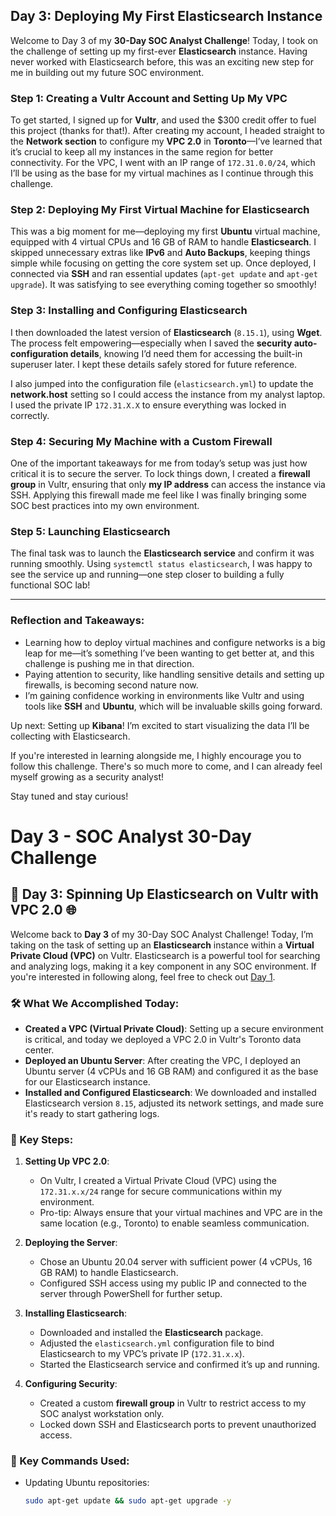 ## Day 3: Deploying My First Elasticsearch Instance

Welcome to Day 3 of my **30-Day SOC Analyst Challenge**! Today, I took on the challenge of setting up my first-ever **Elasticsearch** instance. Having never worked with Elasticsearch before, this was an exciting new step for me in building out my future SOC environment.

### Step 1: Creating a Vultr Account and Setting Up My VPC

To get started, I signed up for **Vultr**, and used the $300 credit offer to fuel this project (thanks for that!). After creating my account, I headed straight to the **Network section** to configure my **VPC 2.0** in **Toronto**—I’ve learned that it’s crucial to keep all my instances in the same region for better connectivity. For the VPC, I went with an IP range of `172.31.0.0/24`, which I’ll be using as the base for my virtual machines as I continue through this challenge.

### Step 2: Deploying My First Virtual Machine for Elasticsearch

This was a big moment for me—deploying my first **Ubuntu** virtual machine, equipped with 4 virtual CPUs and 16 GB of RAM to handle **Elasticsearch**. I skipped unnecessary extras like **IPv6** and **Auto Backups**, keeping things simple while focusing on getting the core system set up. Once deployed, I connected via **SSH** and ran essential updates (`apt-get update` and `apt-get upgrade`). It was satisfying to see everything coming together so smoothly!

### Step 3: Installing and Configuring Elasticsearch

I then downloaded the latest version of **Elasticsearch** (`8.15.1`), using **Wget**. The process felt empowering—especially when I saved the **security auto-configuration details**, knowing I’d need them for accessing the built-in superuser later. I kept these details safely stored for future reference.

I also jumped into the configuration file (`elasticsearch.yml`) to update the **network.host** setting so I could access the instance from my analyst laptop. I used the private IP `172.31.X.X` to ensure everything was locked in correctly.

### Step 4: Securing My Machine with a Custom Firewall

One of the important takeaways for me from today’s setup was just how critical it is to secure the server. To lock things down, I created a **firewall group** in Vultr, ensuring that only **my IP address** can access the instance via SSH. Applying this firewall made me feel like I was finally bringing some SOC best practices into my own environment.

### Step 5: Launching Elasticsearch

The final task was to launch the **Elasticsearch service** and confirm it was running smoothly. Using `systemctl status elasticsearch`, I was happy to see the service up and running—one step closer to building a fully functional SOC lab!

---

### Reflection and Takeaways:

- Learning how to deploy virtual machines and configure networks is a big leap for me—it’s something I’ve been wanting to get better at, and this challenge is pushing me in that direction.
- Paying attention to security, like handling sensitive details and setting up firewalls, is becoming second nature now.
- I’m gaining confidence working in environments like Vultr and using tools like **SSH** and **Ubuntu**, which will be invaluable skills going forward.

Up next: Setting up **Kibana**! I’m excited to start visualizing the data I’ll be collecting with Elasticsearch.

If you're interested in learning alongside me, I highly encourage you to follow this challenge. There's so much more to come, and I can already feel myself growing as a security analyst!

Stay tuned and stay curious!





# Day 3 - SOC Analyst 30-Day Challenge

## 🚀 Day 3: Spinning Up Elasticsearch on Vultr with VPC 2.0 🌐

Welcome back to **Day 3** of my 30-Day SOC Analyst Challenge! Today, I’m taking on the task of setting up an **Elasticsearch** instance within a **Virtual Private Cloud (VPC)** on Vultr. Elasticsearch is a powerful tool for searching and analyzing logs, making it a key component in any SOC environment. If you're interested in following along, feel free to check out [Day 1](link-to-day-1).

### 🛠️ What We Accomplished Today:
- **Created a VPC (Virtual Private Cloud)**: Setting up a secure environment is critical, and today we deployed a VPC 2.0 in Vultr's Toronto data center.
- **Deployed an Ubuntu Server**: After creating the VPC, I deployed an Ubuntu server (4 vCPUs and 16 GB RAM) and configured it as the base for our Elasticsearch instance.
- **Installed and Configured Elasticsearch**: We downloaded and installed Elasticsearch version `8.15`, adjusted its network settings, and made sure it's ready to start gathering logs.
  
### 📝 Key Steps:
1. **Setting Up VPC 2.0**:
   - On Vultr, I created a Virtual Private Cloud (VPC) using the `172.31.x.x/24` range for secure communications within my environment.
   - Pro-tip: Always ensure that your virtual machines and VPC are in the same location (e.g., Toronto) to enable seamless communication.

2. **Deploying the Server**:
   - Chose an Ubuntu 20.04 server with sufficient power (4 vCPUs, 16 GB RAM) to handle Elasticsearch.
   - Configured SSH access using my public IP and connected to the server through PowerShell for further setup.

3. **Installing Elasticsearch**:
   - Downloaded and installed the **Elasticsearch** package.
   - Adjusted the `elasticsearch.yml` configuration file to bind Elasticsearch to my VPC’s private IP (`172.31.x.x`).
   - Started the Elasticsearch service and confirmed it’s up and running.

4. **Configuring Security**:
   - Created a custom **firewall group** in Vultr to restrict access to my SOC analyst workstation only.
   - Locked down SSH and Elasticsearch ports to prevent unauthorized access.

### 🔑 Key Commands Used:

- Updating Ubuntu repositories:
   ```bash
   sudo apt-get update && sudo apt-get upgrade -y


